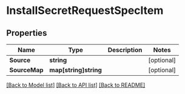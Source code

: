 # InstallSecretRequestSpecItem

## Properties
Name | Type | Description | Notes
------------ | ------------- | ------------- | -------------
**Source** | **string** |  | [optional] 
**SourceMap** | **map[string]string** |  | [optional] 

[[Back to Model list]](../README.md#documentation-for-models) [[Back to API list]](../README.md#documentation-for-api-endpoints) [[Back to README]](../README.md)


